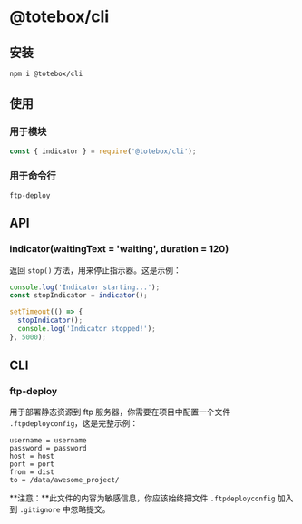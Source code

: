 # @totebox/cli

## 安装

```
npm i @totebox/cli
```

## 使用

### 用于模块

```js
const { indicator } = require('@totebox/cli');
```

### 用于命令行

```
ftp-deploy
```

## API

### indicator(waitingText = 'waiting', duration = 120)

返回 `stop()` 方法，用来停止指示器。这是示例：

```js
console.log('Indicator starting...');
const stopIndicator = indicator();

setTimeout(() => {
  stopIndicator();
  console.log('Indicator stopped!');
}, 5000);
```

## CLI

### ftp-deploy

用于部署静态资源到 ftp 服务器，你需要在项目中配置一个文件 `.ftpdeployconfig`，这是完整示例：

```
username = username
password = password
host = host
port = port
from = dist
to = /data/awesome_project/
```

**注意：**此文件的内容为敏感信息，你应该始终把文件 `.ftpdeployconfig` 加入到 `.gitignore` 中忽略提交。